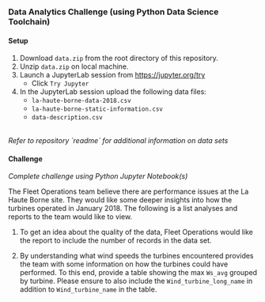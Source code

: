### Data Analytics Challenge (using Python Data Science Toolchain)

#### Setup
1. Download `data.zip` from the root directory of this repository.
2. Unzip `data.zip` on local machine.
3. Launch a JupyterLab session from https://jupyter.org/try
    - Click `Try Jupyter`
4. In the JupyterLab session upload the following data files:
    - `la-haute-borne-data-2018.csv`
    - `la-haute-borne-static-information.csv`
    - `data-description.csv`
<br />
<i>Refer to repository `readme` for additional information on data sets </i>

#### Challenge
<i>Complete challenge using Python Jupyter Notebook(s)</i>

The Fleet Operations team believe there are performance issues at the La Haute Borne site. They would like some deeper insights into how the turbines operated in January 2018. The following is a list analyses and reports to the team would like to view.

1. To get an idea about the quality of the data, Fleet Operations would like the report to include the number of records in the data set.

2. By understanding what wind speeds the turbines encountered provides the team with some information on how the turbines could have performed. To this end, provide a table showing the max `Ws_avg` grouped by turbine. Please ensure to also include the `Wind_turbine_long_name` in addition to `Wind_turbine_name` in the table.



